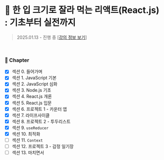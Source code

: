 # 🍰 한 입 크기로 잘라 먹는 리액트(React.js) : 기초부터 실전까지

> 2025.01.13 - 진행 중
> [[강의 정보 보기](https://www.inflearn.com/course/%ED%95%9C%EC%9E%85-%EB%A6%AC%EC%95%A1%ED%8A%B8)]

<br>

### 🌱 Chapter

- [x] 섹션 0. 들어가며
- [x] 섹션 1. JavaScript 기본
- [x] 섹션 2. JavaScript 심화
- [x] 섹션 3. Node.js 기초
- [x] 섹션 4. React.js 개론
- [x] 섹션 5. React.js 입문
- [x] 섹션 6. 프로젝트 1 - 카운터 앱
- [x] 섹션 7. 라이프사이클
- [x] 섹션 8. 프로젝트 2 - 투두리스트
- [x] 섹션 9. `useReducer`
- [x] 섹션 10. 최적화
- [ ] 섹션 11. `Context`
- [ ] 섹션 12. 프로젝트 3 - 감정 일기장
- [ ] 섹션 13. 마치면서
